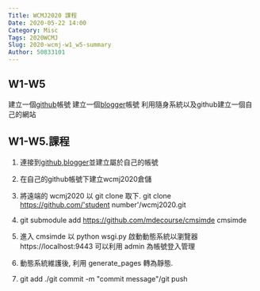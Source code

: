 ```yaml
---
Title: WCMJ2020 課程
Date: 2020-05-22 14:00
Category: Misc
Tags: 2020WCMJ
Slug: 2020-wcmj-w1_w5-summary
Author: 50833101
---
```


W1-W5
----

建立一個[github]帳號
建立一個[blogger]帳號
利用隨身系統以及github建立一個自己的網站

[github]:https://github.com/
[blogger]:https://www.blogger.com/
<!-- PELICAN_END_SUMMARY -->
W1-W5.課程
----

1.  連接到[github],[blogger]並建立屬於自己的帳號

2.  在自己的github帳號下建立wcmj2020倉儲

3.  將遠端的 wcmj2020 以 git clone 取下. git clone https://github.com/'student number'/wcmj2020.git

4.  git submodule add https://github.com/mdecourse/cmsimde cmsimde

5.  進入 cmsimde 以 python wsgi.py 啟動動態系統以瀏覽器 https://localhost:9443 可以利用 admin 為帳號登入管理

6.  動態系統維護後, 利用 generate_pages 轉為靜態.

7.  git add ./git commit -m "commit message"/git push